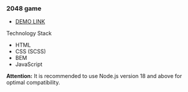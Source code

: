 ### 2048 game

  - [DEMO LINK](https://AnnaViolin23.github.io/js_2048_game/)

Technology Stack
- HTML
- CSS (SCSS)
- BEM
- JavaScript

**Attention:** It is recommended to use Node.js version 18 and above for optimal compatibility.
